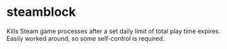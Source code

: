 # steamblock
Kills Steam game processes after a set daily limit of total play time expires. Easily worked around, so some self-control is required.
